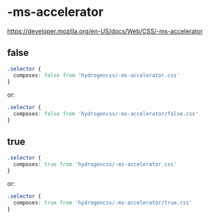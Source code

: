 # -ms-accelerator

https://developer.mozilla.org/en-US/docs/Web/CSS/-ms-accelerator

## false
```css
.selector {
  composes: false from 'hydrogencss/-ms-accelerator.css'
}
```

or:
```css
.selector {
  composes: false from 'hydrogencss/-ms-accelerator/false.css'
}
```

## true
```css
.selector {
  composes: true from 'hydrogencss/-ms-accelerator.css'
}
```

or:
```css
.selector {
  composes: true from 'hydrogencss/-ms-accelerator/true.css'
}
```

